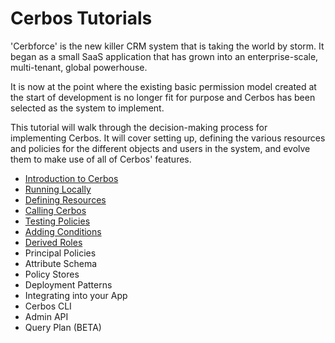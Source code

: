 # Cerbos Tutorials

'Cerbforce' is the new killer CRM system that is taking the world by storm. It began as a small SaaS application that has grown into an enterprise-scale, multi-tenant, global powerhouse.

It is now at the point where the existing basic permission model created at the start of development is no longer fit for purpose and Cerbos has been selected as the system to implement.

This tutorial will walk through the decision-making process for implementing Cerbos. It will cover setting up, defining the various resources and policies for the different objects and users in the system, and evolve them to make use of all of Cerbos' features.

- [Introduction to Cerbos](01-introduction-to-cerbos/README.md)
- [Running Locally](02-running-locally/README.md)
- [Defining Resources](03-resource-definition/README.md)
- [Calling Cerbos](04-calling-cerbos/README.md)
- [Testing Policies](05-testing-policies/README.md)
- [Adding Conditions](06-adding-conditions/README.md)
- [Derived Roles](07-derived-roles/README.md)
- Principal Policies
- Attribute Schema
- Policy Stores
- Deployment Patterns
- Integrating into your App
- Cerbos CLI
- Admin API
- Query Plan (BETA)
